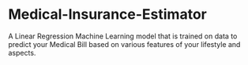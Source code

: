 # Medical-Insurance-Estimator

A Linear Regression Machine Learning model that is trained on data to predict your Medical Bill based on various features of your lifestyle and aspects.
